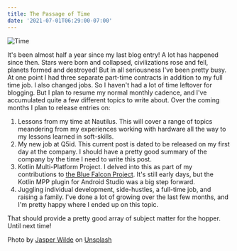 ```yaml
---
title: The Passage of Time
date: '2021-07-01T06:29:00-07:00'
---
```

![Time](/blog-v3/assets/time.jpg)

It's been almost half a year since my last blog entry!  A lot has happened since then.  Stars were born and collapsed, civilizations rose and fell, planets formed and destroyed!  But in all seriousness I've been pretty busy.  At one point I had three separate part-time contracts in addition to my full time job.  I also changed jobs.  So I haven't had a lot of time leftover for blogging.  But I plan to resume my normal monthly cadence, and I've accumulated quite a few different topics to write about.  Over the coming months I plan to release entries on:

1. Lessons from my time at Nautilus.  This will cover a range of topics meandering from my experiences working with hardware all the way to my lessons learned in soft-skills. 
2. My new job at Q5id.  This current post is dated to be released on my first day at the company.  I should have a pretty good summary of the company by the time I need to write this post.
3. Kotlin Multi-Platform Project.  I delved into this as part of my contributions to <a href="https://github.com/Reedyuk/blue-falcon">the Blue Falcon Project</a>.  It's still early days, but the Kotlin MPP plugin for Android Studio was a big step forward.
4. Juggling individual development, side-hustles, a full-time job, and raising a family.  I've done a lot of growing over the last few months, and I'm pretty happy where I ended up on this topic.

That should provide a pretty good array of subject matter for the hopper.  Until next time!

Photo by <a href="https://unsplash.com/@jasperwilde?utm_source=unsplash&utm_medium=referral&utm_content=creditCopyText">Jasper Wilde</a> on <a href="https://unsplash.com/s/photos/galaxy?utm_source=unsplash&utm_medium=referral&utm_content=creditCopyText">Unsplash</a>
